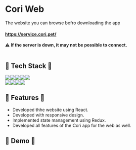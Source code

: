 # Cori Web
The website you can browse befro downloading the app

#### <https://service.cori.pet/>
⚠️  **If the server is down, it may not be possible to connect.**
<br/><br/>

## 🫧 Tech Stack 🫧
<img src="https://img.shields.io/badge/javascript-F7DF1E?style=for-the-badge&logo=javascript&logoColor=white"><img src="https://img.shields.io/badge/typescript-3178C6?style=for-the-badge&logo=typescript&logoColor=white"><img src="https://img.shields.io/badge/react-61DAFB?style=for-the-badge&logo=react&logoColor=white"><img src="https://img.shields.io/badge/css-1572B6?style=for-the-badge&logo=css3&logoColor=white"><img src="https://img.shields.io/badge/HTML5-E34F26?style=for-the-badge&logo=HTML5&logoColor=white"><br/>
<img src="https://img.shields.io/badge/Redux-764ABC?style=for-the-badge&logo=redux&logoColor=white"/><img src="https://img.shields.io/badge/axios-2A1659?style=for-the-badge&logo=axios&logoColor=white"><img src="https://img.shields.io/badge/firebase-FFCA28?style=for-the-badge&logo=firebase&logoColor=white"><img src="https://img.shields.io/badge/styled components-DB7093?style=for-the-badge&amp;logo=styled-components&amp;logoColor=white" />
<br/>

## 🫧 Features 🫧
- Developed thhe website using React.
- Developed with responsive design.
- Implemented state management using Redux.
- Developed all features of the Cori app for the web as well.

## 🫧 Demo 🫧

